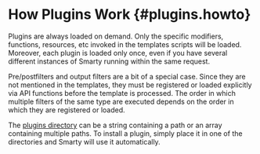 How Plugins Work {#plugins.howto}
================

Plugins are always loaded on demand. Only the specific modifiers,
functions, resources, etc invoked in the templates scripts will be
loaded. Moreover, each plugin is loaded only once, even if you have
several different instances of Smarty running within the same request.

Pre/postfilters and output filters are a bit of a special case. Since
they are not mentioned in the templates, they must be registered or
loaded explicitly via API functions before the template is processed.
The order in which multiple filters of the same type are executed
depends on the order in which they are registered or loaded.

The [plugins directory](#variable.plugins.dir) can be a string
containing a path or an array containing multiple paths. To install a
plugin, simply place it in one of the directories and Smarty will use it
automatically.

